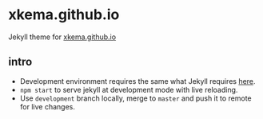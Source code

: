 # xkema.github.io

Jekyll theme for [xkema.github.io](https://xkema.github.io/)

## intro

- Development environment requires the same what Jekyll requires [here](https://jekyllrb.com/docs/installation/#requirements).
- `npm start` to serve jekyll at development mode with live reloading.
- Use `development` branch locally, merge to `master` and push it to remote for live changes.